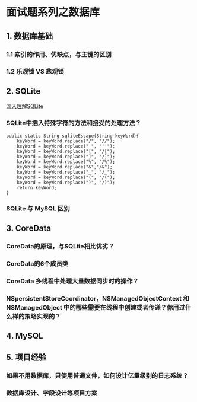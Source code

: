 # 面试题系列之数据库

## 1. 数据库基础
### 1.1 索引的作用、优缺点，与主键的区别

### 1.2 乐观锁 VS 悲观锁

## 2. SQLite

[深入理解SQLite](https://www.kancloud.cn/kangdandan/sqlite/64326)

### SQLite中插入特殊字符的方法和接受的处理方法？

```
public static String sqliteEscape(String keyWord){
    keyWord = keyWord.replace("/", "//");
    keyWord = keyWord.replace("'", "''");
    keyWord = keyWord.replace("[", "/[");
    keyWord = keyWord.replace("]", "/]");
    keyWord = keyWord.replace("%", "/%");
    keyWord = keyWord.replace("&","/&");
    keyWord = keyWord.replace("_", "/_");
    keyWord = keyWord.replace("(", "/(");
    keyWord = keyWord.replace(")", "/)");
    return keyWord;
}
```
### SQLite 与 MySQL 区别

## 3. CoreData

### CoreData的原理，与SQLite相比优劣？

### CoreData的6个成员类

### CoreData 多线程中处理大量数据同步时的操作？

### NSpersistentStoreCoordinator，NSManagedObjectContext 和 NSManagedObject 中的哪些需要在线程中创建或者传递？你用过什么样的策略实现的？


## 4. MySQL






## 5. 项目经验
### 如果不用数据库，只使用普通文件，如何设计亿量级别的日志系统？

### 数据库设计、字段设计等项目方案